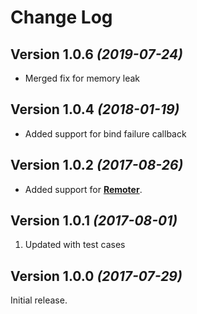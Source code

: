Change Log
==========

Version 1.0.6 *(2019-07-24)*
----------------------------

* Merged fix for memory leak

Version 1.0.4 *(2018-01-19)*
----------------------------

* Added support for bind failure callback


Version 1.0.2 *(2017-08-26)*
----------------------------

* Added support for [**Remoter**](https://josesamuel.github.io/remoter/). 


Version 1.0.1 *(2017-08-01)*
----------------------------

1) Updated with test cases



Version 1.0.0 *(2017-07-29)*
----------------------------

Initial release.

